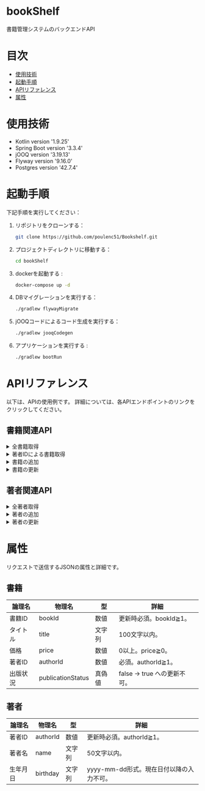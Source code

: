 # bookShelf
書籍管理システムのバックエンドAPI

# 目次
- [使用技術](#使用技術)
- [起動手順](#起動手順)
- [APIリファレンス](#APIリファレンス)
- [属性](#属性)

# 使用技術
- Kotlin version '1.9.25'
- Spring Boot version '3.3.4'
- jOOQ version '3.19.13'
- Flyway version '9.16.0'
- Postgres version '42.7.4'


# 起動手順
下記手順を実行してください：

1. リポジトリをクローンする：
   ```bash
   git clone https://github.com/poulenc51/Bookshelf.git

2. プロジェクトディレクトリに移動する：
    ```bash
   cd bookShelf

3. dockerを起動する :
    ```bash
    docker-compose up -d

4. DBマイグレーションを実行する：
    ```bash
    ./gradlew flywayMigrate

5. jOOQコードによるコード生成を実行する：
    ```bash
    ./gradlew jooqCodegen

6. アプリケーションを実行する :
    ```bash
    ./gradlew bootRun

# APIリファレンス
以下は、APIの使用例です。
詳細については、各APIエンドポイントのリンクをクリックしてください。
## 書籍関連API
<details><summary>全書籍取得</summary>

- **リクエスト**:
  `GET /api/books/`
- **パラメータ**:
なし
- **レスポンス**:
  200 OK, JSON形式の書籍リスト 
- **cURLでの実行例**:
  ```bash
   curl http://localhost:8080/api/books/
</details>

<details><summary>著者IDによる書籍取得</summary>

- **リクエスト**:
  `GET /api/books/{authorId}`
- **パラメータ**:
  authorId
- **レスポンス**:
  200 OK, JSON形式の書籍リスト 
- **cURLでの実行例(PowerShell)**:
  ```bash
  curl http://localhost:8080/api/books/1
</details>

<details><summary>書籍の追加</summary>

- **リクエスト**:
  `POST /api/books/add`
- **パラメータ**:
   ```bash
  {
    "title": "書籍タイトル",
    "price": "1000",
    "authorId": 1,
    "publicationStatus":true
   }
- **レスポンス**:
  200 OK, 追加後の書籍情報
- **cURLでの実行例(PowerShell)**:
  ```bash
  $headers = @{
    "accept" = "application/json"
    "Content-Type" = "application/json"
  }
  
  $body = '{
    "title": "書籍タイトル",
    "price": 1000,
    "authorId": 1,
    "publicationStatus": true
  }'
  
  Invoke-WebRequest -Uri "http://localhost:8080/api/books/add" -Method POST -Headers $headers -Body $body
</details>

<details><summary>書籍の更新</summary>

- **リクエスト**:
  `PUT /api/books/update/`
- **パラメータ**:
  ```bash
  {
    "bookId": 1,
    "title": "書籍タイトル",
    "price": "1000",
    "authorId": 1,
    "publicationStatus":true
  }
- **レスポンス**:
  200 OK, 更新後の書籍情報
- **cURLでの実行例(PowerShell)**:
  ```bash
  $headers = @{
    "accept" = "application/json"
    "Content-Type" = "application/json"
  }
  
  $body = '{
    "bookId": 1,
    "title": "新しい書籍タイトル",
    "price": 1500,
    "authorId": 1,
    "publicationStatus": true
  }'
  
  Invoke-WebRequest -Uri "http://localhost:8080/api/books/update" -Method PUT -Headers $headers -Body $body

</details>

## 著者関連API
<details><summary>全著者取得</summary>

- **リクエスト**:
  `GET /api/books/`
- **パラメータ**:
なし
- **レスポンス**:
  200 OK, JSON形式の著者リスト
- **cURLでの実行例(PowerShell)**:
  ```bash
  curl http://localhost:8080/api/author/
</details>


<details><summary>著者の追加</summary>

- **リクエスト**:
  `POST /api/author/add/`
- **パラメータ**:
  ```bash
  {
    "name": "著者名",
    "birthday": "2024-10-01"
   }
- **レスポンス**:
  200 OK, 追加後の著者情報
- **cURLでの実行例(PowerShell)**:
  ```bash
  $headers = @{
    "accept" = "application/json"
    "Content-Type" = "application/json"
  }
  
  $body = '{
    "name": "新しい著者名",
    "birthday": "1980-05-15"
  }'
  
  Invoke-WebRequest -Uri "http://localhost:8080/api/author/add" -Method POST -Headers $headers -Body $body

</details>

<details><summary>著者の更新</summary>

- **リクエスト**:
  `PUT /api/author/update`
- **パラメータ**:
  ```bash
  {
    "authorId": 1,
    "name": "変更後の著者名",
    "birthday": "2023-11-11"
  }
- **レスポンス**:
  200 OK, 更新後の著者情報
- **cURLでの実行例(PowerShell)**:
  ```bash
  $headers = @{
    "accept" = "application/json"
    "Content-Type" = "application/json"
  }
  
  $body = 
    '{
    "authorId": 1,
    "name": "変更後の著者名",
    "birthday": "2023-11-11"
  }'
  $bodyJson = $body | ConvertTo-Json
  
  Invoke-RestMethod -Uri "http://localhost:8080/api/author/update" -Method Put -Headers $headers -Body $body
</details>

# 属性
リクエストで送信するJSONの属性と詳細です。
## 書籍
| 論理名  | 物理名     | 型   | 詳細                  |
|------|---------|-----|---------------------|
| 書籍ID | bookId | 数値  | 更新時必須。bookId≧1。     |
| タイトル | title   | 文字列 | 100文字以内。            |
| 価格   | price | 数値  | 0以上。price≧0。         |
| 著者ID | authorId     | 数値  | 必須。authorId≧1。       |
| 出版状況 | publicationStatus | 真偽値 | false → true への更新不可。 |


## 著者
| 論理名  | 物理名     | 型   | 詳細                        |
|------|---------|-----|---------------------------|
| 著者ID | authorId | 数値  | 更新時必須。authorId≧1。         |
| 著者名 | name   | 文字列 | 50文字以内。                   |
| 生年月日   | birthday | 文字列  | yyyy-mm-dd形式。現在日付以降の入力不可。 |
